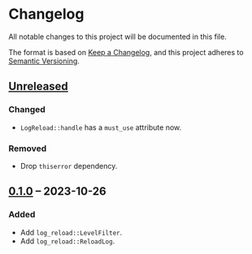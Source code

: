 # Changelog

All notable changes to this project will be documented in this file.

The format is based on [Keep a Changelog](https://keepachangelog.com/en/1.0.0/),
and this project adheres to [Semantic Versioning](https://semver.org/spec/v2.0.0.html).

## [Unreleased]

### Changed
- `LogReload::handle` has a `must_use` attribute now.

### Removed
- Drop `thiserror` dependency.

## [0.1.0] – 2023-10-26

### Added
- Add `log_reload::LevelFilter`.
- Add `log_reload::ReloadLog`.

[Unreleased]: https://github.com/swsnr/logcontrol.rs/compare/log-reload-v0.1.0...HEAD
[0.1.0]: https://github.com/swsnr/logcontrol.rs/releases/tag/log-reload-v0.1.0

